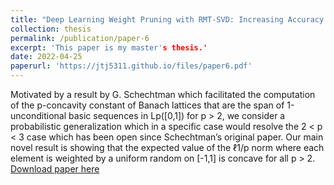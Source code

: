 ```yaml
---
title: "Deep Learning Weight Pruning with RMT-SVD: Increasing Accuracy and Reducing Overfitting"
collection: thesis
permalink: /publication/paper-6
excerpt: 'This paper is my master's thesis.'
date: 2022-04-25
paperurl: 'https://jtj5311.github.io/files/paper6.pdf'
---
```

Motivated by a result by G. Schechtman which facilitated the computation of the
p-concavity constant of Banach lattices that are the span of 1-unconditional basic sequences in
Lp([0,1]) for p > 2, we consider a probabilistic generalization which in a specific case would resolve
the 2 < p < 3 case which has been open since Schechtman’s original paper. Our main novel result
is showing that the expected value of the ℓ1/p norm where each element is weighted by a uniform
random on [-1,1] is concave for all p > 2.
[Download paper here](https://jtj5311.github.io/files/paper6.pdf)